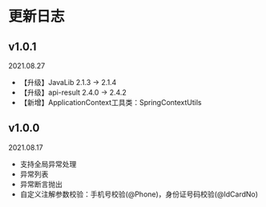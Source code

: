 # 更新日志

## v1.0.1

2021.08.27

- 【升级】JavaLib 2.1.3 -> 2.1.4
- 【升级】api-result 2.4.0 -> 2.4.2
- 【新增】ApplicationContext工具类：SpringContextUtils

## v1.0.0

2021.08.17

- 支持全局异常处理
- 异常列表
- 异常断言抛出
- 自定义注解参数校验：手机号校验(@Phone)，身份证号码校验(@IdCardNo)